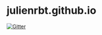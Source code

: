 # julienrbt.github.io

[![Gitter](https://badges.gitter.im/Join%20Chat.svg)](https://gitter.im/JulienRbt/julienrbt.github.io?utm_source=badge&utm_medium=badge&utm_campaign=pr-badge&utm_content=badge)